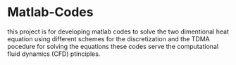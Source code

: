 # Matlab-Codes
this project is for developing matlab codes to solve the two dimentional heat equation using different schemes for the discretization and the TDMA pocedure for solving the equations
these codes serve the computational fluid dynamics (CFD) ptinciples.
